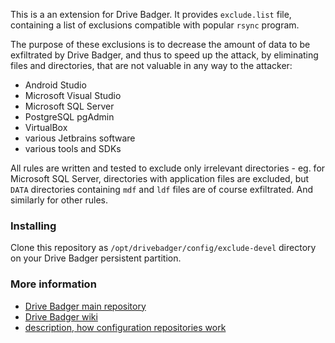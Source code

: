 This is a an extension for Drive Badger. It provides `exclude.list` file, containing a list of exclusions compatible with popular `rsync` program.

The purpose of these exclusions is to decrease the amount of data to be exfiltrated by Drive Badger, and thus to speed up the attack,
by eliminating files and directories, that are not valuable in any way to the attacker:

- Android Studio
- Microsoft Visual Studio
- Microsoft SQL Server
- PostgreSQL pgAdmin
- VirtualBox
- various Jetbrains software
- various tools and SDKs

All rules are written and tested to exclude only irrelevant directories - eg. for Microsoft SQL Server, directories with application
files are excluded, but `DATA` directories containing `mdf` and `ldf` files are of course exfiltrated. And similarly for other rules.

### Installing

Clone this repository as `/opt/drivebadger/config/exclude-devel` directory on your Drive Badger persistent partition.

### More information

- [Drive Badger main repository](https://github.com/drivebadger/drivebadger)
- [Drive Badger wiki](https://github.com/drivebadger/drivebadger/wiki)
- [description, how configuration repositories work](https://github.com/drivebadger/drivebadger/wiki/Configuration-repositories)
